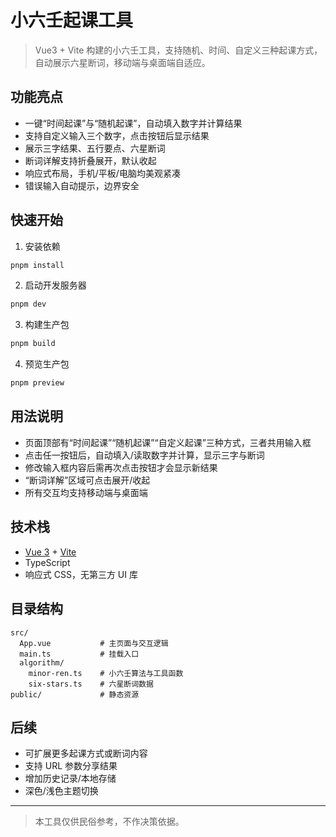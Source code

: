 # 小六壬起课工具

> Vue3 + Vite 构建的小六壬工具，支持随机、时间、自定义三种起课方式，自动展示六星断词，移动端与桌面端自适应。

## 功能亮点
- 一键“时间起课”与“随机起课”，自动填入数字并计算结果
- 支持自定义输入三个数字，点击按钮后显示结果
- 展示三字结果、五行要点、六星断词
- 断词详解支持折叠展开，默认收起
- 响应式布局，手机/平板/电脑均美观紧凑
- 错误输入自动提示，边界安全

## 快速开始

1. 安装依赖

```powershell
pnpm install
```

2. 启动开发服务器

```powershell
pnpm dev
```

3. 构建生产包

```powershell
pnpm build
```

4. 预览生产包

```powershell
pnpm preview
```

## 用法说明

- 页面顶部有“时间起课”“随机起课”“自定义起课”三种方式，三者共用输入框
- 点击任一按钮后，自动填入/读取数字并计算，显示三字与断词
- 修改输入框内容后需再次点击按钮才会显示新结果
- “断词详解”区域可点击展开/收起
- 所有交互均支持移动端与桌面端

## 技术栈
- [Vue 3](https://vuejs.org/) + [Vite](https://vitejs.dev/)
- TypeScript
- 响应式 CSS，无第三方 UI 库

## 目录结构

```
src/
  App.vue           # 主页面与交互逻辑
  main.ts           # 挂载入口
  algorithm/
    minor-ren.ts    # 小六壬算法与工具函数
    six-stars.ts    # 六星断词数据
public/             # 静态资源
```

## 后续
- 可扩展更多起课方式或断词内容
- 支持 URL 参数分享结果
- 增加历史记录/本地存储
- 深色/浅色主题切换

---

> 本工具仅供民俗参考，不作决策依据。
